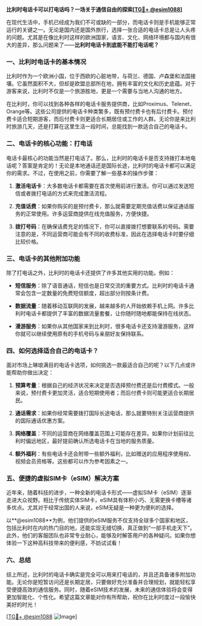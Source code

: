 **比利时电话卡可以打电话吗？一场关于通信自由的探索[[TG💪+ @esim1088](https://t.me/s/esim1088)]**

在现代生活中，手机已经成为我们不可或缺的一部分，而电话卡则是手机能够正常运行的关键之一。无论是国内还是国外旅行，选择一张合适的电话卡总是让人头疼的问题。尤其是在像比利时这样的欧洲国家，语言、文化、网络环境都与国内有很大的差异，那么问题来了——**比利时电话卡到底能不能打电话呢？**

### 一、比利时电话卡的基本情况

比利时作为一个欧洲小国，位于西欧的心脏地带，与荷兰、德国、卢森堡和法国接壤。它虽然面积不大，但却是欧盟总部所在地，拥有丰富的文化和历史底蕴。对于游客来说，比利时不仅是一个旅游胜地，更是一个需要与当地人沟通的地方。

在比利时，你可以找到各种各样的电话卡服务提供商，比如Proximus、Telenet、Orange等。这些公司提供的电话卡种类繁多，既有预付费卡也有后付费卡。预付费卡适合短期游客，而后付费卡则更适合长期居住或工作的人群。无论你是来比利时旅游几天，还是打算在这里生活一段时间，总能找到一款适合自己的电话卡。

### 二、电话卡的核心功能：打电话

电话卡最核心的功能当然是打电话了。那么，比利时的电话卡是否支持拨打本地电话呢？答案是肯定的！无论是本地通话还是国际长途，比利时的电话卡都可以满足你的需求。不过，在使用之前，你需要了解一些基本的操作步骤：

1. **激活电话卡**：大多数电话卡都需要在首次使用前进行激活。你可以通过发送短信或者拨打电话的方式来完成激活流程。
   
2. **充值话费**：如果你购买的是预付费卡，那么就需要定期充值话费以保证通话服务的正常使用。许多运营商提供在线充值服务，方便快捷。

3. **拨打号码**：在确保话费充足的情况下，你可以直接拨打想要联系的号码。需要注意的是，不同运营商可能会有不同的收费标准，因此在选择电话卡时要仔细比较价格。

### 三、电话卡的其他附加功能

除了打电话之外，比利时的电话卡还提供了许多其他实用的功能。例如：

- **短信服务**：除了语音通话，短信也是日常交流的重要方式。比利时的电话卡通常会包含一定数量的免费短信额度，超出部分则按条计费。
  
- **数据流量**：随着移动互联网的发展，越来越多的人开始依赖手机上网。许多比利时电话卡都提供了丰富的数据流量套餐，让你随时随地都能保持在线状态。

- **漫游服务**：如果你从其他国家来到比利时，很多电话卡还支持漫游服务，这样你就可以继续使用原有的手机号码与亲朋好友保持联系。

### 四、如何选择适合自己的电话卡？

面对市场上琳琅满目的电话卡选项，如何挑选一款最适合自己的呢？以下几点或许能帮助你做出决定：

1. **预算考量**：根据自己的经济状况来决定是否选择预付费还是后付费模式。一般来说，预付费卡更加灵活，适合短期使用者；而后付费卡则可能更适合长期居民。

2. **通话需求**：如果你经常需要拨打国际长途电话，那么就要特别关注运营商提供的国际通话优惠方案。

3. **网络覆盖**：不同的运营商在网络覆盖范围上可能存在差异。如果你计划前往比利时偏远地区，最好提前确认所选电话卡在当地的服务质量。

4. **额外福利**：有些电话卡还会附带一些额外福利，比如赠送的应用程序使用权、视频会员资格等。这些都可以作为参考因素之一。

### 五、便捷的虚拟SIM卡（eSIM）解决方案

近年来，随着科技的进步，一种全新的电话卡形式——虚拟SIM卡（eSIM）逐渐走进大众视野。相比于传统实体SIM卡，eSIM具有体积小巧、无需更换卡槽等诸多优点。尤其对于经常出国的人来说，eSIM无疑是一种更为便利的选择。

以**@esim1088**为例，他们提供的eSIM服务不仅支持全球多个国家和地区，包括比利时在内的热门目的地，还能实现无缝切换，真正做到“一部手机走天下”。此外，他们的客服团队也非常专业耐心，能够及时解答用户的各种疑问。如果你想体验一下这种高科技带来的便利感，不妨试试看！

### 六、总结

综上所述，比利时的电话卡确实是完全可以用来打电话的，并且还具备诸多附加功能。无论你是短暂访问还是长期定居，只要做好充分准备并合理规划，就能轻松享受便捷高效的通信服务。同时，随着eSIM技术的发展，未来的通信体验将会变得更加智能化、个性化。希望这篇文章能对你有所帮助，祝你在比利时度过一段愉快美好的时光！

[[TG💪+ @esim1088](https://t.me/s/esim1088) ![Image](https://i.postimg.cc/4NQfJmqS/Snipaste-2025-05-13-00-14-12.png)]